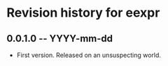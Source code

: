 # Revision history for eexpr

## 0.0.1.0 -- YYYY-mm-dd

* First version. Released on an unsuspecting world.
